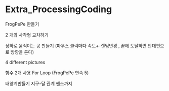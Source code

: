 # Extra_ProcessingCoding

FrogPePe 만들기

2 개의 사각형 교차하기

상하로 움직이는 공 만들기 
(마우스 클릭마다 속도+-랜덤변경 , 끝에 도달하면 반대편으로 방향을 튼다) 

4 different pictures

함수 2개 사용 For Loop  (FrogPePe 연속 5)

태양계만들기 지구-달 관계 쎈스까지
